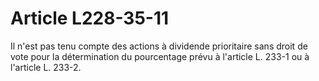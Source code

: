 # Article L228-35-11

Il n'est pas tenu compte des actions à dividende prioritaire sans droit de vote pour la détermination du pourcentage prévu à l'article L. 233-1 ou à l'article L. 233-2.
